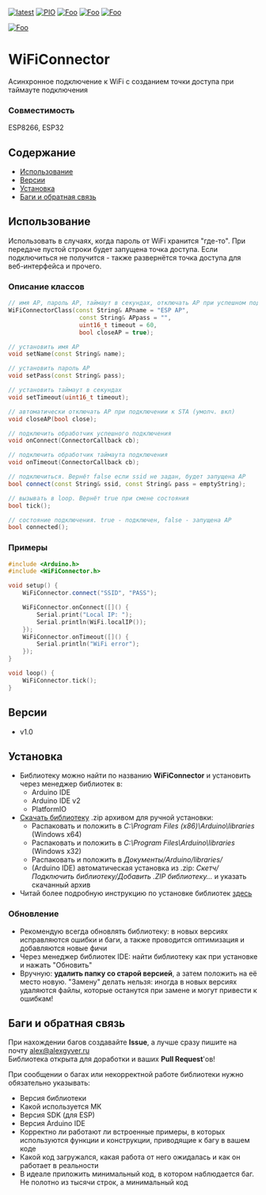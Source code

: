 [![latest](https://img.shields.io/github/v/release/GyverLibs/WiFiConnector.svg?color=brightgreen)](https://github.com/GyverLibs/WiFiConnector/releases/latest/download/WiFiConnector.zip)
[![PIO](https://badges.registry.platformio.org/packages/gyverlibs/library/WiFiConnector.svg)](https://registry.platformio.org/libraries/gyverlibs/WiFiConnector)
[![Foo](https://img.shields.io/badge/Website-AlexGyver.ru-blue.svg?style=flat-square)](https://alexgyver.ru/)
[![Foo](https://img.shields.io/badge/%E2%82%BD%24%E2%82%AC%20%D0%9F%D0%BE%D0%B4%D0%B4%D0%B5%D1%80%D0%B6%D0%B0%D1%82%D1%8C-%D0%B0%D0%B2%D1%82%D0%BE%D1%80%D0%B0-orange.svg?style=flat-square)](https://alexgyver.ru/support_alex/)
[![Foo](https://img.shields.io/badge/README-ENGLISH-blueviolet.svg?style=flat-square)](https://github-com.translate.goog/GyverLibs/WiFiConnector?_x_tr_sl=ru&_x_tr_tl=en)  

[![Foo](https://img.shields.io/badge/ПОДПИСАТЬСЯ-НА%20ОБНОВЛЕНИЯ-brightgreen.svg?style=social&logo=telegram&color=blue)](https://t.me/GyverLibs)

# WiFiConnector
Асинхронное подключение к WiFi с созданием точки доступа при таймауте подключения

### Совместимость
ESP8266, ESP32

## Содержание
- [Использование](#usage)
- [Версии](#versions)
- [Установка](#install)
- [Баги и обратная связь](#feedback)

<a id="usage"></a>

## Использование
Использовать в случаях, когда пароль от WiFi хранится "где-то". При передаче пустой строки будет запущена точка доступа. Если подключиться не получится - также развернётся точка доступа для веб-интерфейса и прочего.

### Описание классов
```cpp
// имя AP, пароль AP, таймаут в секундах, отключать AP при успешном подключении к STA (иначе AP_STA)
WiFiConnectorClass(const String& APname = "ESP AP",
                    const String& APpass = "",
                    uint16_t timeout = 60,
                    bool closeAP = true);

// установить имя AP
void setName(const String& name);

// установить пароль AP
void setPass(const String& pass);

// установить таймаут в секундах
void setTimeout(uint16_t timeout);

// автоматически отключать AP при подключении к STA (умолч. вкл)
void closeAP(bool close);

// подключить обработчик успешного подключения
void onConnect(ConnectorCallback cb);

// подключить обработчик таймаута подключения
void onTimeout(ConnectorCallback cb);

// подключиться. Вернёт false если ssid не задан, будет запущена AP
bool connect(const String& ssid, const String& pass = emptyString);

// вызывать в loop. Вернёт true при смене состояния
bool tick();

// состояние подключения. true - подключен, false - запущена АР
bool connected();
```

### Примеры
```cpp
#include <Arduino.h>
#include <WiFiConnector.h>

void setup() {
    WiFiConnector.connect("SSID", "PASS");

    WiFiConnector.onConnect([]() {
        Serial.print("Local IP: ");
        Serial.println(WiFi.localIP());
    });
    WiFiConnector.onTimeout([]() {
        Serial.println("WiFi error");
    });
}

void loop() {
    WiFiConnector.tick();
}
```

<a id="versions"></a>

## Версии
- v1.0

<a id="install"></a>
## Установка
- Библиотеку можно найти по названию **WiFiConnector** и установить через менеджер библиотек в:
    - Arduino IDE
    - Arduino IDE v2
    - PlatformIO
- [Скачать библиотеку](https://github.com/GyverLibs/WiFiConnector/archive/refs/heads/main.zip) .zip архивом для ручной установки:
    - Распаковать и положить в *C:\Program Files (x86)\Arduino\libraries* (Windows x64)
    - Распаковать и положить в *C:\Program Files\Arduino\libraries* (Windows x32)
    - Распаковать и положить в *Документы/Arduino/libraries/*
    - (Arduino IDE) автоматическая установка из .zip: *Скетч/Подключить библиотеку/Добавить .ZIP библиотеку…* и указать скачанный архив
- Читай более подробную инструкцию по установке библиотек [здесь](https://alexgyver.ru/arduino-first/#%D0%A3%D1%81%D1%82%D0%B0%D0%BD%D0%BE%D0%B2%D0%BA%D0%B0_%D0%B1%D0%B8%D0%B1%D0%BB%D0%B8%D0%BE%D1%82%D0%B5%D0%BA)
### Обновление
- Рекомендую всегда обновлять библиотеку: в новых версиях исправляются ошибки и баги, а также проводится оптимизация и добавляются новые фичи
- Через менеджер библиотек IDE: найти библиотеку как при установке и нажать "Обновить"
- Вручную: **удалить папку со старой версией**, а затем положить на её место новую. "Замену" делать нельзя: иногда в новых версиях удаляются файлы, которые останутся при замене и могут привести к ошибкам!

<a id="feedback"></a>

## Баги и обратная связь
При нахождении багов создавайте **Issue**, а лучше сразу пишите на почту [alex@alexgyver.ru](mailto:alex@alexgyver.ru)  
Библиотека открыта для доработки и ваших **Pull Request**'ов!

При сообщении о багах или некорректной работе библиотеки нужно обязательно указывать:
- Версия библиотеки
- Какой используется МК
- Версия SDK (для ESP)
- Версия Arduino IDE
- Корректно ли работают ли встроенные примеры, в которых используются функции и конструкции, приводящие к багу в вашем коде
- Какой код загружался, какая работа от него ожидалась и как он работает в реальности
- В идеале приложить минимальный код, в котором наблюдается баг. Не полотно из тысячи строк, а минимальный код